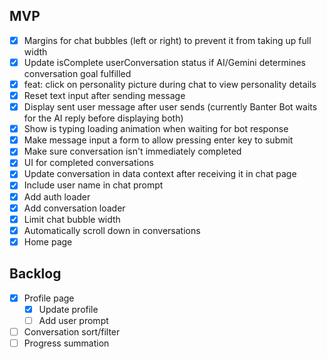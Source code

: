 ## MVP

- [x] Margins for chat bubbles (left or right) to prevent it from taking up full width
- [x] Update isComplete userConversation status if AI/Gemini determines conversation goal fulfilled
- [x] feat: click on personality picture during chat to view personality details
- [x] Reset text input after sending message
- [x] Display sent user message after user sends (currently Banter Bot waits for the AI reply before displaying both)
- [x] Show is typing loading animation when waiting for bot response
- [x] Make message input a form to allow pressing enter key to submit
- [x] Make sure conversation isn't immediately completed
- [x] UI for completed conversations
- [x] Update conversation in data context after receiving it in chat page
- [x] Include user name in chat prompt
- [x] Add auth loader
- [x] Add conversation loader
- [x] Limit chat bubble width
- [x] Automatically scroll down in conversations
- [x] Home page

## Backlog

- [x] Profile page
  - [x] Update profile
  - [ ] Add user prompt
- [ ] Conversation sort/filter
- [ ] Progress summation

